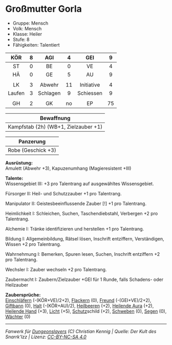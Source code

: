 # Großmutter Gorla  
- Gruppe: Mensch  
- Volk: Mensch  
- Klasse: Heiler  
- Stufe: 8  
- Fähigkeiten: Talentiert  


| KÖR | 8 | AGI | 4 | GEI | 9 |
| :-: | :-: | :-: | :-: | :-: | :-: |
| ST | 0 | BE | 0 | VE | 4 |
| HÄ | 0 | GE | 5 | AU | 9 |
|  |
| LK | 3 | Abwehr | 11 | Initiative | 4 |
| Laufen | 3 | Schlagen | 9 | Schiessen | 9 |
|  |
| GH | 2 | GK | no | EP | 75 |

| Bewaffnung |
| --- |
| Kampfstab (2h) (WB+1, Zielzauber +1) |


| Panzerung |
| --- |
| Robe (Geschick +3) |


**Ausrüstung:**  
Amulett (Abwehr +3), Kapuzenumhang (Magieresistent +III)

**Talente:**  
Wissensgebiet III: +3 pro Talentrang auf ausgewähltes Wissensgebiet.

Fürsorger II: Heil- und Schutzzauber +1 pro Talentrang.

Manipulator II: Geistesbeeinflussende Zauber [!] +1 pro Talentrang.

Heimlichkeit I: Schleichen, Suchen, Taschendiebstahl, Verbergen +2 pro Talentrang.

Alchemie I: Tränke identifizieren und herstellen +1 pro Talentrang.

Bildung I: Allgemeinbildung, Rätsel lösen, Inschrift entziffern, Verständigen, Wissen +2 pro Talentrang.

Wahrnehmung I: Bemerken, Spuren lesen, Suchen, Inschrift entziffern +2 pro Talentrang.

Wechsler I: Zauber wechseln +2 pro Talentrang.

Zaubermacht I: Zaubern/Zielzauber +GEI für 1 Runde, falls Schadens- oder Heilzauber


**Zaubersprüche:**  
[Einschläfern](/grw/zauber/einschlaefern.md) (-(KÖR+VE)/2+2), [Flackern](/grw/zauber/flackern.md) (0), [Freund](/grw/zauber/freund.md) (-(GEI+VE)/2+2), [Giftbann](/grw/zauber/giftbann.md) (0), [Halt](/grw/zauber/halt.md) (-(KÖR+AU)/2), [Heilbeeren](/grw/zauber/heilbeeren.md) (+2), [Heilende Aura](/grw/zauber/heilende-aura.md) (+2), [Heilende Hand](/grw/zauber/heilende-hand.md) (+3), [Licht](/grw/zauber/licht.md) (+5), [Schutz](/fanwerk/zauber/schutz.md)schild (+2), [Schweben](/grw/zauber/schweben.md) (0), [Segen](/grw/zauber/segen.md) (0), [Wächter](/grw/zauber/waechter.md) (0)




___
*Fanwerk für [Dungeonslayers](https://www.dungeonslayers.net/) (C) Christian Kennig | Quelle: Der Kult des Snarrk'Izz | Lizenz: [CC-BY-NC-SA 4.0](https://creativecommons.org/licenses/by-nc-sa/4.0/deed.de)*